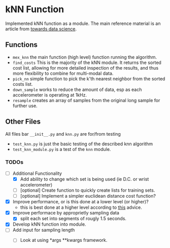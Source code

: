 # kNN Function
Implemented kNN function as a module. The main reference material is an article from [towards data science](https://towardsdatascience.com/machine-learning-basics-with-the-k-nearest-neighbors-algorithm-6a6e71d01761).

## Functions
 - `mex_knn` the main function (high level) function running the algorithm.
 - `find_costs` This is the majority of the kNN module. It returns the sorted cost list, allowing for more 
 detailed inspection of the results, and thus more flexibility to combine for multi-modal data.
 - `pick_nn` simple function to pick the k'th nearest neighbor from the sorted costs list. 
 - `down_sample` works to reduce the amount of data, esp as each accelerometer is operating at 1kHz.
 - `resample` creates an array of samples from the original long sample for further use.
 
## Other Files
All files bar `__init__.py` and `knn.py` are for/from testing
 - `test_knn.py` is just the basic testing of the described knn algorithm
 - `test_knn_module.py` is a test of the `knn` module.

### TODOs
- [ ] Additional Functionality
  - [x] Add ability to change which set is being used (ie D.C. or wrist accelerometer)
  - [ ] [optional] Create function to quickly create lists for training sets.
  - [ ] [optional] Implement a simpler euclidean distance cost function?
- [x] Improve performance, or is this done at a lower level (or higher)?
  - this is best done at a higher level according to [this](https://www.oreilly.com/library/view/the-art-of/9780596802424/ch04.html) advice.
- [X] Improve performace by approprietly sampling data
    - [X] split each set into segments of rougly 1.5 seconds.
- [x] Develop kNN function into module.
- [ ] Add input for sampling length
   - [ ] Look at using *args **kwargs framework.
 